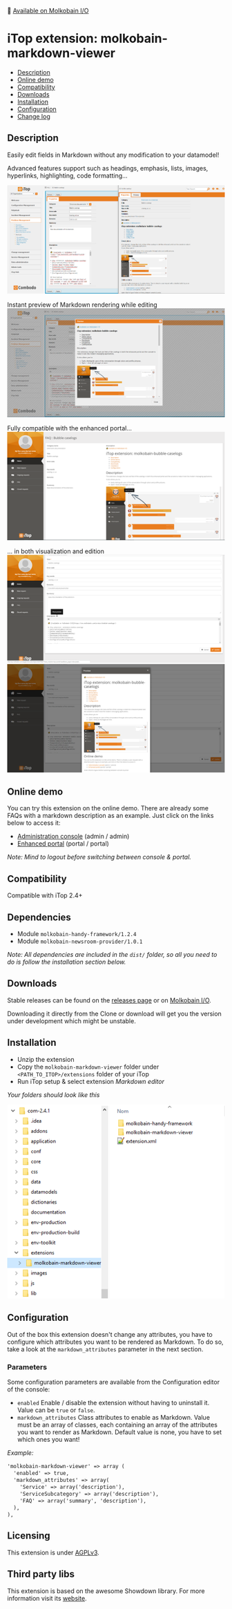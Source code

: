 👋 [Available on Molkobain I/O](https://www.molkobain.com/product/markdown-viewer/)

# iTop extension: molkobain-markdown-viewer
* [Description](#description)
* [Online demo](#online-demo)
* [Compatibility](#compatibility)
* [Downloads](#downloads)
* [Installation](#installation)
* [Configuration](#configuration)
* [Change log](CHANGELOG.md)

## Description
Easily edit fields in Markdown without any modification to your datamodel!

Advanced features support such as headings, emphasis, lists, images, hyperlinks, highlighting, code formatting...

![Description decoration](docs/mmv-console-edition-01.png)

Instant preview of Markdown rendering while editing
![Preview while editing](docs/mmv-console-preview-01.png)

Fully compatible with the enhanced portal...
![Portal visualization](docs/mmv-portal-view-01.png)

... in both visualization and edition
![Portal editing](docs/mmv-portal-edition-01.png)
![Portal preview](docs/mmv-portal-preview-01.png)

## Online demo
You can try this extension on the online demo. There are already some FAQs with a markdown description as an example. Just click on the links below to access it:
* [Administration console](http://mbc.itop.molkobain.com/pages/UI.php?operation=details&class=FAQ&id=1&c[menu]=FAQ&auth_user=admin&auth_pwd=admin) (admin / admin)
* [Enhanced portal](http://mbc.itop.molkobain.com/pages/exec.php/object/view/FAQ/1?exec_module=itop-portal-base&exec_page=index.php&portal_id=itop-portal&auth_user=portal&auth_pwd=portal) (portal / portal)

*Note: Mind to logout before switching between console & portal.*

## Compatibility
Compatible with iTop 2.4+

## Dependencies
* Module `molkobain-handy-framework/1.2.4`
* Module `molkobain-newsroom-provider/1.0.1`

*Note: All dependencies are included in the `dist/` folder, so all you need to do is follow the installation section below.*

## Downloads
Stable releases can be found on the [releases page](https://github.com/Molkobain/itop-markdown-viewer/releases) or on [Molkobain I/O](https://www.molkobain.com/product/markdown-viewer/).

Downloading it directly from the Clone or download will get you the version under development which might be unstable.

## Installation
* Unzip the extension
* Copy the ``molkobain-markdown-viewer`` folder under ``<PATH_TO_ITOP>/extensions`` folder of your iTop
* Run iTop setup & select extension *Markdown editor*

*Your folders should look like this*

![Extensions folder](docs/mmv-install.png)

## Configuration
Out of the box this extension doesn't change any attributes, you have to configure which attributes you want to be rendered as Markdown. To do so, take a look at the ``markdown_attributes`` parameter in the next section.

### Parameters
Some configuration parameters are available from the Configuration editor of the console:
* ``enabled`` Enable / disable the extension without having to uninstall it. Value can be ``true`` or ``false``.
* ``markdown_attributes`` Class attributes to enable as Markdown. Value must be an array of classes, each containing an array of the attributes you want to render as Markdown. Default value is none, you have to set which ones you want!

*Example:*
```
'molkobain-markdown-viewer' => array (
  'enabled' => true,
  'markdown_attributes' => array(
    'Service' => array('description'),
    'ServiceSubcategory' => array('description'),
    'FAQ' => array('summary', 'description'),
  ),
),
```

## Licensing
This extension is under [AGPLv3](https://en.wikipedia.org/wiki/GNU_Affero_General_Public_License).

## Third party libs
This extension is based on the awesome Showdown library. For more information visit its [website](https://github.com/showdownjs/showdown).

